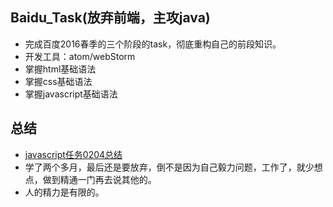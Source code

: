 ## Baidu_Task(放弃前端，主攻java)
- 完成百度2016春季的三个阶段的task，彻底重构自己的前段知识。
- 开发工具：atom/webStorm
- 掌握html基础语法
- 掌握css基础语法
- 掌握javascript基础语法

总结
-----
- [javascript任务0204总结](../document/Task_0204.md)
- 学了两个多月，最后还是要放弃，倒不是因为自己毅力问题，工作了，就少想点，做到精通一门再去说其他的。
- 人的精力是有限的。